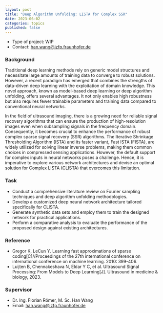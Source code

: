 ```yaml
---
layout: post
title: "Deep Algorithm Unfolding: LISTA for Complex SSR"
date: 2023-06-02
categories: topics
published: false
---
```


- Type of project: WIP
- Contact: han.wang@izfp.fraunhofer.de

### Background
Traditional deep learning methods rely on generic model structures and necessitate large amounts of training data to converge to robust solutions. However, a recent paradigm has emerged that combines the strengths of data-driven deep learning with the exploitation of domain knowledge. This novel approach, known as model-based deep learning or deep algorithm unfolding, offers several advantages. It not only enables high robustness but also requires fewer trainable parameters and training data compared to conventional neural networks.

In the field of ultrasound imaging, there is a growing need for reliable signal recovery algorithms that can ensure the production of high-resolution images even when subsampling signals in the frequency domain. Consequently, it becomes crucial to enhance the performance of robust complex sparse signal recovery (SSR) algorithms. The Iterative Shrinkage Thresholding Algorithm (ISTA) and its faster variant, Fast ISTA (FISTA), are widely utilized for solving linear inverse problems, making them common choices in compressed sensing applications. However, the default support for complex inputs in neural networks poses a challenge. Hence, it is imperative to explore various network architectures and devise an optimal solution for Complex LISTA (CLISTA) that overcomes this limitation.

### Task
- Conduct a comprehensive literature review on Fourier sampling techniques and deep algorithm unfolding methodologies.
- Develop a customized deep neural network architecture tailored specifically for CLISTA.
- Generate synthetic data sets and employ them to train the designed network for practical applications.
- Perform a comparative analysis to evaluate the performance of the proposed design against existing architectures.

### Reference
- Gregor K, LeCun Y. Learning fast approximations of sparse coding[C]//Proceedings of the 27th international conference on international conference on machine learning. 2010: 399-406.
- Luijten B, Chennakeshava N, Eldar Y C, et al. Ultrasound Signal Processing: From Models to Deep Learning[J]. Ultrasound in medicine & biology, 2023.

### Supervisor
- Dr. Ing. Florian Römer, M. Sc. Han Wang
- Email: han.wang@izfp.fraunhofer.de